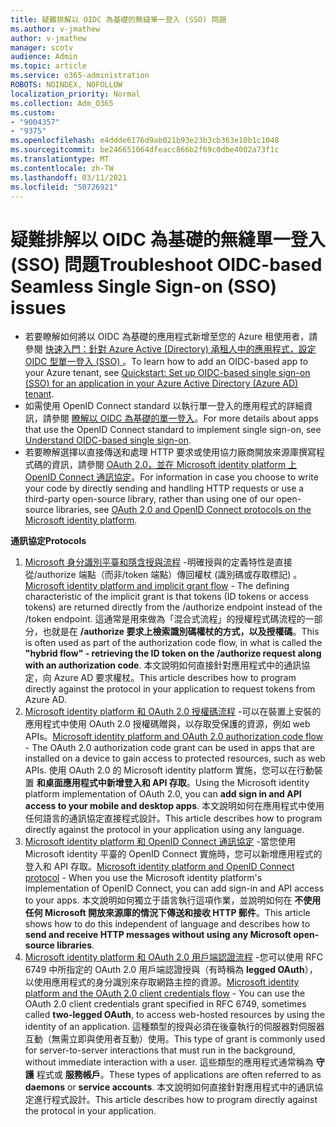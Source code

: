 ```yaml
---
title: 疑難排解以 OIDC 為基礎的無縫單一登入 (SSO) 問題
ms.author: v-jmathew
author: v-jmathew
manager: scotv
audience: Admin
ms.topic: article
ms.service: o365-administration
ROBOTS: NOINDEX, NOFOLLOW
localization_priority: Normal
ms.collection: Adm_O365
ms.custom:
- "9004357"
- "9375"
ms.openlocfilehash: e4ddde6176d9ab021b93e23b3cb363e10b1c1048
ms.sourcegitcommit: be246651064dfeacc866b2f69c0dbe4002a73f1c
ms.translationtype: MT
ms.contentlocale: zh-TW
ms.lasthandoff: 03/11/2021
ms.locfileid: "50726921"
---
```

# <a name="troubleshoot-oidc-based-seamless-single-sign-on-sso-issues"></a><span data-ttu-id="0bc07-102">疑難排解以 OIDC 為基礎的無縫單一登入 (SSO) 問題</span><span class="sxs-lookup"><span data-stu-id="0bc07-102">Troubleshoot OIDC-based Seamless Single Sign-on (SSO) issues</span></span>

- <span data-ttu-id="0bc07-103">若要瞭解如何將以 OIDC 為基礎的應用程式新增至您的 Azure 租使用者，請參閱 [快速入門：針對 Azure Active (Directory) 承租人中的應用程式，設定 OIDC 型單一登入 (SSO) ](https://docs.microsoft.com/azure/active-directory/manage-apps/add-application-portal-setup-oidc-sso)。</span><span class="sxs-lookup"><span data-stu-id="0bc07-103">To learn how to add an OIDC-based app to your Azure tenant, see [Quickstart: Set up OIDC-based single sign-on (SSO) for an application in your Azure Active Directory (Azure AD) tenant](https://docs.microsoft.com/azure/active-directory/manage-apps/add-application-portal-setup-oidc-sso).</span></span>
- <span data-ttu-id="0bc07-104">如需使用 OpenID Connect standard 以執行單一登入的應用程式的詳細資訊，請參閱 [瞭解以 OIDC 為基礎的單一登入](https://docs.microsoft.com/azure/active-directory/manage-apps/configure-oidc-single-sign-on)。</span><span class="sxs-lookup"><span data-stu-id="0bc07-104">For more details about apps that use the OpenID Connect standard to implement single sign-on, see [Understand OIDC-based single sign-on](https://docs.microsoft.com/azure/active-directory/manage-apps/configure-oidc-single-sign-on).</span></span>
- <span data-ttu-id="0bc07-105">若要瞭解選擇以直接傳送和處理 HTTP 要求或使用協力廠商開放來源庫撰寫程式碼的資訊，請參閱 [OAuth 2.0，並在 Microsoft identity platform 上 OpenID Connect 通訊協定](https://docs.microsoft.com/azure/active-directory/develop/active-directory-v2-protocols)。</span><span class="sxs-lookup"><span data-stu-id="0bc07-105">For information in case you choose to write your code by directly sending and handling HTTP requests or use a third-party open-source library, rather than using one of our open-source libraries, see [OAuth 2.0 and OpenID Connect protocols on the Microsoft identity platform](https://docs.microsoft.com/azure/active-directory/develop/active-directory-v2-protocols).</span></span>

<span data-ttu-id="0bc07-106">**通訊協定**</span><span class="sxs-lookup"><span data-stu-id="0bc07-106">**Protocols**</span></span>

1. <span data-ttu-id="0bc07-107">[Microsoft 身分識別平臺和隱含授與流程](https://docs.microsoft.com/azure/active-directory/develop/v2-oauth2-implicit-grant-flow) -明確授與的定義特性是直接從/authorize 端點（而非/token 端點）傳回權杖 (識別碼或存取標記) 。</span><span class="sxs-lookup"><span data-stu-id="0bc07-107">[Microsoft identity platform and implicit grant flow](https://docs.microsoft.com/azure/active-directory/develop/v2-oauth2-implicit-grant-flow) - The defining characteristic of the implicit grant is that tokens (ID tokens or access tokens) are returned directly from the /authorize endpoint instead of the /token endpoint.</span></span> <span data-ttu-id="0bc07-108">這通常是用來做為「混合式流程」的授權程式碼流程的一部分，也就是在 **/authorize 要求上檢索識別碼權杖的方式，以及授權碼**。</span><span class="sxs-lookup"><span data-stu-id="0bc07-108">This is often used as part of the authorization code flow, in what is called the **"hybrid flow" - retrieving the ID token on the /authorize request along with an authorization code**.</span></span> <span data-ttu-id="0bc07-109">本文說明如何直接針對應用程式中的通訊協定，向 Azure AD 要求權杖。</span><span class="sxs-lookup"><span data-stu-id="0bc07-109">This article describes how to program directly against the protocol in your application to request tokens from Azure AD.</span></span>
2. <span data-ttu-id="0bc07-110">[Microsoft identity platform 和 OAuth 2.0 授權碼流程](https://docs.microsoft.com/azure/active-directory/develop/v2-oauth2-auth-code-flow) -可以在裝置上安裝的應用程式中使用 OAuth 2.0 授權碼贈與，以存取受保護的資源，例如 web APIs。</span><span class="sxs-lookup"><span data-stu-id="0bc07-110">[Microsoft identity platform and OAuth 2.0 authorization code flow](https://docs.microsoft.com/azure/active-directory/develop/v2-oauth2-auth-code-flow) - The OAuth 2.0 authorization code grant can be used in apps that are installed on a device to gain access to protected resources, such as web APIs.</span></span> <span data-ttu-id="0bc07-111">使用 OAuth 2.0 的 Microsoft identity platform 實施，您可以在行動裝置 **和桌面應用程式中新增登入和 API 存取**。</span><span class="sxs-lookup"><span data-stu-id="0bc07-111">Using the Microsoft identity platform implementation of OAuth 2.0, you can **add sign in and API access to your mobile and desktop apps**.</span></span> <span data-ttu-id="0bc07-112">本文說明如何在應用程式中使用任何語言的通訊協定直接程式設計。</span><span class="sxs-lookup"><span data-stu-id="0bc07-112">This article describes how to program directly against the protocol in your application using any language.</span></span>
3. <span data-ttu-id="0bc07-113">[Microsoft identity platform 和 OpenID Connect 通訊協定](https://docs.microsoft.com/azure/active-directory/develop/v2-protocols-oidc) -當您使用 Microsoft identity 平臺的 OpenID Connect 實施時，您可以新增應用程式的登入和 API 存取。</span><span class="sxs-lookup"><span data-stu-id="0bc07-113">[Microsoft identity platform and OpenID Connect protocol](https://docs.microsoft.com/azure/active-directory/develop/v2-protocols-oidc) - When you use the Microsoft identity platform's implementation of OpenID Connect, you can add sign-in and API access to your apps.</span></span> <span data-ttu-id="0bc07-114">本文說明如何獨立于語言執行這項作業，並說明如何在 **不使用任何 Microsoft 開放來源庫的情況下傳送和接收 HTTP 郵件**。</span><span class="sxs-lookup"><span data-stu-id="0bc07-114">This article shows how to do this independent of language and describes how to **send and receive HTTP messages without using any Microsoft open-source libraries**.</span></span>
4. <span data-ttu-id="0bc07-115">[Microsoft identity platform 和 OAuth 2.0 用戶端認證流程](https://docs.microsoft.com/azure/active-directory/develop/v2-oauth2-client-creds-grant-flow) -您可以使用 RFC 6749 中所指定的 OAuth 2.0 用戶端認證授與（有時稱為 **legged OAuth**），以使用應用程式的身分識別來存取網路主控的資源。</span><span class="sxs-lookup"><span data-stu-id="0bc07-115">[Microsoft identity platform and the OAuth 2.0 client credentials flow](https://docs.microsoft.com/azure/active-directory/develop/v2-oauth2-client-creds-grant-flow) - You can use the OAuth 2.0 client credentials grant specified in RFC 6749, sometimes called **two-legged OAuth**, to access web-hosted resources by using the identity of an application.</span></span> <span data-ttu-id="0bc07-116">這種類型的授與必須在後臺執行的伺服器對伺服器互動（無需立即與使用者互動）使用。</span><span class="sxs-lookup"><span data-stu-id="0bc07-116">This type of grant is commonly used for server-to-server interactions that must run in the background, without immediate interaction with a user.</span></span> <span data-ttu-id="0bc07-117">這些類型的應用程式通常稱為 **守護** 程式或 **服務帳戶**。</span><span class="sxs-lookup"><span data-stu-id="0bc07-117">These types of applications are often referred to as **daemons** or **service accounts**.</span></span> <span data-ttu-id="0bc07-118">本文說明如何直接針對應用程式中的通訊協定進行程式設計。</span><span class="sxs-lookup"><span data-stu-id="0bc07-118">This article describes how to program directly against the protocol in your application.</span></span>
